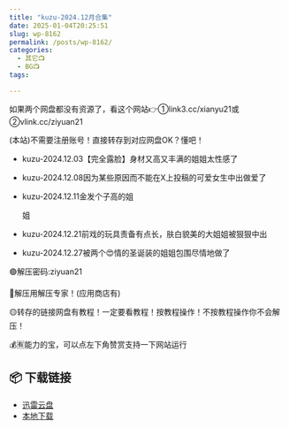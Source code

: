 ```yaml
---
title: "kuzu-2024.12月合集"
date: 2025-01-04T20:25:51
slug: wp-8162
permalink: /posts/wp-8162/
categories:
  - 其它📺
  - BG📺
tags:

---
```


如果两个网盘都没有资源了，看这个网站👉①link3.cc/xianyu21或②vlink.cc/ziyuan21

(本站)不需要注册账号！直接转存到对应网盘OK？懂吧！

*   kuzu-2024.12.03【完全露脸】身材又高又丰满的姐姐太性感了
*   kuzu-2024.12.08因为某些原因而不能在X上投稿的可爱女生中出做爱了
*   kuzu-2024.12.11金发个子高的姐
    
    姐
    
*   kuzu-2024.12.21前戏的玩具责备有点长，肤白貌美的大姐姐被狠狠中出
    
*   kuzu-2024.12.27被两个😍情的圣诞装的姐姐包围尽情地做了

🟢解压密码:ziyuan21

🔵解压用解压专家！(应用商店有)

🟡转存的链接网盘有教程！一定要看教程！按教程操作！不按教程操作你不会解压！

💰🈶能力的宝，可以点左下角赞赏支持一下网站运行

## 📦 下载链接
- [迅雷云盘](https://blziyuan21.com/pay-download/8162?key=37929ec80f&down_id=0)
- [本地下载](https://blziyuan21.com/pay-download/8162?key=37929ec80f&down_id=1)

